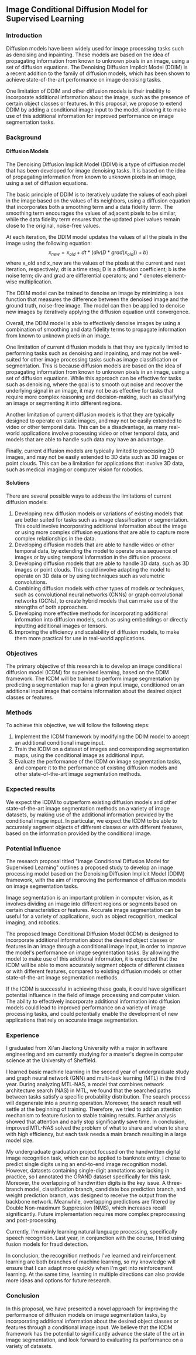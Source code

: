 ## Image Conditional Diffusion Model for Supervised Learning

### Introduction

Diffusion models have been widely used for image processing tasks such as denoising and inpainting. These models are based on the idea of propagating information from known to unknown pixels in an image, using a set of diffusion equations. The Denoising Diffusion Implicit Model (DDIM) is a recent addition to the family of diffusion models, which has been shown to achieve state-of-the-art performance on image denoising tasks.

One limitation of DDIM and other diffusion models is their inability to incorporate additional information about the image, such as the presence of certain object classes or features. In this proposal, we propose to extend DDIM by adding a conditional image input to the model, allowing it to make use of this additional information for improved performance on image segmentation tasks.

### Background

#### Diffusion Models

The Denoising Diffusion Implicit Model (DDIM) is a type of diffusion model that has been developed for image denoising tasks. It is based on the idea of propagating information from known to unknown pixels in an image, using a set of diffusion equations.

The basic principle of DDIM is to iteratively update the values of each pixel in the image based on the values of its neighbors, using a diffusion equation that incorporates both a smoothing term and a data fidelity term. The smoothing term encourages the values of adjacent pixels to be similar, while the data fidelity term ensures that the updated pixel values remain close to the original, noise-free values.

At each iteration, the DDIM model updates the values of all the pixels in the image using the following equation:
$$x_{new} = x_{old} + dt * (div(D * grad(x_{old})) + b)$$
where x_old and x_new are the values of the pixels at the current and next iteration, respectively; dt is a time step; D is a diffusion coefficient; b is the noise term; div and grad are differential operators; and * denotes element-wise multiplication.

The DDIM model can be trained to denoise an image by minimizing a loss function that measures the difference between the denoised image and the ground truth, noise-free image. The model can then be applied to denoise new images by iteratively applying the diffusion equation until convergence.

Overall, the DDIM model is able to effectively denoise images by using a combination of smoothing and data fidelity terms to propagate information from known to unknown pixels in an image.

One limitation of current diffusion models is that they are typically limited to performing tasks such as denoising and inpainting, and may not be well-suited for other image processing tasks such as image classification or segmentation. This is because diffusion models are based on the idea of propagating information from known to unknown pixels in an image, using a set of diffusion equations. While this approach can be effective for tasks such as denoising, where the goal is to smooth out noise and recover the underlying signal in an image, it may not be as effective for tasks that require more complex reasoning and decision-making, such as classifying an image or segmenting it into different regions.

Another limitation of current diffusion models is that they are typically designed to operate on static images, and may not be easily extended to video or other temporal data. This can be a disadvantage, as many real-world applications involve processing video or other temporal data, and models that are able to handle such data may have an advantage.

Finally, current diffusion models are typically limited to processing 2D images, and may not be easily extended to 3D data such as 3D images or point clouds. This can be a limitation for applications that involve 3D data, such as medical imaging or computer vision for robotics.

#### Solutions

There are several possible ways to address the limitations of current diffusion models:

1.  Developing new diffusion models or variations of existing models that are better suited for tasks such as image classification or segmentation. This could involve incorporating additional information about the image or using more complex diffusion equations that are able to capture more complex relationships in the data.
2.  Developing diffusion models that are able to handle video or other temporal data, by extending the model to operate on a sequence of images or by using temporal information in the diffusion process.
3.  Developing diffusion models that are able to handle 3D data, such as 3D images or point clouds. This could involve adapting the model to operate on 3D data or by using techniques such as volumetric convolutions.
4.  Combining diffusion models with other types of models or techniques, such as convolutional neural networks (CNNs) or graph convolutional networks (GCNs), to create hybrid models that can make use of the strengths of both approaches.
5.  Developing more effective methods for incorporating additional information into diffusion models, such as using embeddings or directly inputting additional images or tensors.
6.  Improving the efficiency and scalability of diffusion models, to make them more practical for use in real-world applications.

### Objectives

The primary objective of this research is to develop an image conditional diffusion model (ICDM) for supervised learning, based on the DDIM framework. The ICDM will be trained to perform image segmentation by predicting a segmentation map for a given input image, conditioned on an additional input image that contains information about the desired object classes or features.

### Methods

To achieve this objective, we will follow the following steps:

1.  Implement the ICDM framework by modifying the DDIM model to accept an additional conditional image input.
2.  Train the ICDM on a dataset of images and corresponding segmentation maps, using the conditional image as additional input.
3.  Evaluate the performance of the ICDM on image segmentation tasks, and compare it to the performance of existing diffusion models and other state-of-the-art image segmentation methods.

### Expected results

We expect the ICDM to outperform existing diffusion models and other state-of-the-art image segmentation methods on a variety of image datasets, by making use of the additional information provided by the conditional image input. In particular, we expect the ICDM to be able to accurately segment objects of different classes or with different features, based on the information provided by the conditional image.

### Potential Influence

The research proposal titled "Image Conditional Diffusion Model for Supervised Learning" outlines a proposed study to develop an image processing model based on the Denoising Diffusion Implicit Model (DDIM) framework, with the aim of improving the performance of diffusion models on image segmentation tasks.

Image segmentation is an important problem in computer vision, as it involves dividing an image into different regions or segments based on certain characteristics or features. Accurate image segmentation can be useful for a variety of applications, such as object recognition, medical imaging, and robotics.

The proposed Image Conditional Diffusion Model (ICDM) is designed to incorporate additional information about the desired object classes or features in an image through a conditional image input, in order to improve the model's performance on image segmentation tasks. By allowing the model to make use of this additional information, it is expected that the ICDM will be able to more accurately segment objects of different classes or with different features, compared to existing diffusion models or other state-of-the-art image segmentation methods.

If the ICDM is successful in achieving these goals, it could have significant potential influence in the field of image processing and computer vision. The ability to effectively incorporate additional information into diffusion models could lead to improved performance on a variety of image processing tasks, and could potentially enable the development of new applications that rely on accurate image segmentation.

### Experience

I graduated from Xi'an Jiaotong University with a major in software engineering and am currently studying for a master's degree in computer science at the University of Sheffield.

I learned basic machine learning in the second year of undergraduate study and graph neural network (GNN) and multi-task learning (MTL) in the third year. During analyzing MTL-NAS, a model that combines network architecture search (NAS) in MTL, we found that the searched paths between tasks satisfy a specific probability distribution. The search process will degenerate into a pruning operation. Moreover, the search result will settle at the beginning of training. Therefore, we tried to add an attention mechanism to feature fusion to stable training results. Further analysis showed that attention and early stop significantly save time. In conclusion, improved MTL-NAS solved the problem of what to share and when to share with high efficiency, but each task needs a main branch resulting in a large model size.

My undergraduate graduation project focused on the handwritten digital image recognition task, which can be applied to banknote entry. I chose to predict single digits using an end-to-end image recognition model. However, datasets containing single-digit annotations are lacking in practice, so I annotated the ORAND dataset specifically for this task. Moreover, the overlapping of handwritten digits is the key issue. A three-branch model, classification branch, candidate box prediction branch, and weight prediction branch, was designed to receive the output from the backbone network. Meanwhile, overlapping predictions are filtered by Double Non-maximum Suppression (NMS), which increases recall significantly. Future implementation requires more complex preprocessing and post-processing.

Currently, I'm mainly learning natural language processing, specifically speech recognition. Last year, in conjunction with the course, I tried using fusion models for fraud detection.

In conclusion, the recognition methods I've learned and reinforcement learning are both branches of machine learning, so my knowledge will ensure that I can adapt more quickly when I'm get into reinforcement learning. At the same time, learning in multiple directions can also provide more ideas and options for future research.

### Conclusion

In this proposal, we have presented a novel approach for improving the performance of diffusion models on image segmentation tasks, by incorporating additional information about the desired object classes or features through a conditional image input. We believe that the ICDM framework has the potential to significantly advance the state of the art in image segmentation, and look forward to evaluating its performance on a variety of datasets.